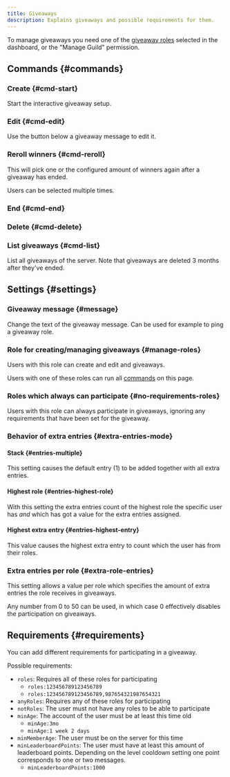 ```yaml
---
title: Giveaways
description: Explains giveaways and possible requirements for them.
---
```


To manage giveaways you need one of the [giveaway roles](https://tomatenkuchen.com/dashboard/settings#giveawayManageRoles) selected in the dashboard, or the "Manage Guild" permission.

## Commands {#commands}

### Create {#cmd-start}

<Command name="giveaway start"></Command>

Start the interactive giveaway setup.

### Edit {#cmd-edit}

Use the button below a giveaway message to edit it.

### Reroll winners {#cmd-reroll}

<Command name="giveaway reroll" slash="message:Message ID" message="<Message ID>"></Command>

This will pick one or the configured amount of winners again after a giveaway has ended.

Users can be selected multiple times.

### End {#cmd-end}

<Command name="giveaway end" slash="message:Message ID" message="<Message ID>"></Command>
### Delete {#cmd-delete}

<Command name="giveaway delete" slash="message:Message ID" message="<Message ID>"></Command>

### List giveaways {#cmd-list}

<Command name="giveaway list"></Command>

List all giveaways of the server. Note that giveaways are deleted 3 months after they've ended.

## Settings {#settings}

### Giveaway message {#message}

Change the text of the giveaway message. Can be used for example to ping a giveaway role.

### Role for creating/managing giveaways {#manage-roles}

Users with this role can create and edit and giveaways.

Users with one of these roles can run all [commands](#commands) on this page.

### Roles which always can participate {#no-requirements-roles}

Users with this role can always participate in giveaways, ignoring any requirements that have been set for the giveaway.

### Behavior of extra entries {#extra-entries-mode}

#### Stack {#entries-multiple}

This setting causes the default entry (1) to be added together with all extra entries.

#### Highest role {#entries-highest-role}

With this setting the extra entries count of the highest role the specific user has *and* which has got a value for the extra entries assigned.

#### Highest extra entry {#entries-highest-entry}

This value causes the highest extra entry to count which the user has from their roles.

### Extra entries per role {#extra-role-entries}

This setting allows a value per role which specifies the amount of extra entries the role receives in giveaways.

Any number from 0 to 50 can be used, in which case 0 effectively disables the participation on giveaways.

## Requirements {#requirements}

You can add different requirements for participating in a giveaway.

Possible requirements:
- `roles`: Requires all of these roles for participating
	- `roles:123456789123456789`
	- `roles:123456789123456789,987654321987654321`
- `anyRoles`: Requires any of these roles for participating
- `notRoles`: The user must not have any roles to be able to participate
- `minAge`: The account of the user must be at least this time old
	- `minAge:3mo`
	- `minAge:1 week 2 days`
- `minMemberAge`: The user must be on the server for this time
- `minLeaderboardPoints`: The user must have at least this amount of leaderboard points. Depending on the level cooldown setting one point corresponds to one or two messages.
	- `minLeaderboardPoints:1000`
